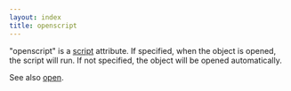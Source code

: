 ```yaml
---
layout: index
title: openscript
---
```


"openscript" is a [script](../types/script.html) attribute. If specified, when the object is opened, the script will run. If not specified, the object will be opened automatically.

See also [open](open.html).
